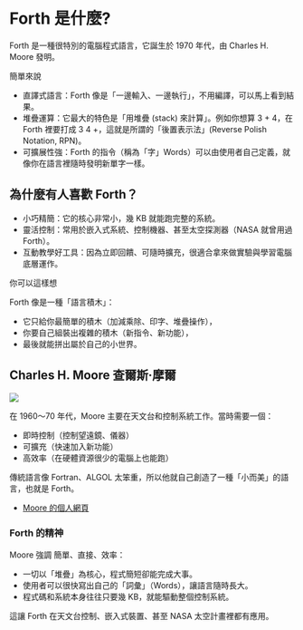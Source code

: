 # Forth 是什麼?

Forth 是一種很特別的電腦程式語言，它誕生於 1970 年代，由 Charles H. Moore 發明。

簡單來說

* 直譯式語言：Forth 像是「一邊輸入、一邊執行」，不用編譯，可以馬上看到結果。
* 堆疊運算：它最大的特色是「用堆疊 (stack) 來計算」。例如你想算 3 + 4，在 Forth 裡要打成 3 4 +，這就是所謂的「後置表示法」(Reverse Polish Notation, RPN)。
* 可擴展性強：Forth 的指令（稱為「字」Words）可以由使用者自己定義，就像你在語言裡隨時發明新單字一樣。

## 為什麼有人喜歡 Forth？

* 小巧精簡：它的核心非常小，幾 KB 就能跑完整的系統。
* 靈活控制：常用於嵌入式系統、控制機器、甚至太空探測器（NASA 就曾用過 Forth）。
* 互動教學好工具：因為立即回饋、可隨時擴充，很適合拿來做實驗與學習電腦底層運作。

你可以這樣想

Forth 像是一種「語言積木」：

* 它只給你最簡單的積木（加減乘除、印字、堆疊操作），
* 你要自己組裝出複雜的積木（新指令、新功能），
* 最後就能拼出屬於自己的小世界。

## Charles H. Moore 查爾斯·摩爾

![](https://upload.wikimedia.org/wikipedia/commons/thumb/f/f6/ChuckMoore.jpg/250px-ChuckMoore.jpg)

在 1960～70 年代，Moore 主要在天文台和控制系統工作。當時需要一個：

* 即時控制（控制望遠鏡、儀器）
* 可擴充（快速加入新功能）
* 高效率（在硬體資源很少的電腦上也能跑）

傳統語言像 Fortran、ALGOL 太笨重，所以他就自己創造了一種「小而美」的語言，也就是 Forth。

* [Moore 的個人網頁](https://colorforth.github.io/bio.html)

### Forth 的精神

Moore 強調 簡單、直接、效率：

* 一切以「堆疊」為核心，程式簡短卻能完成大事。
* 使用者可以很快寫出自己的「詞彙」（Words），讓語言隨時長大。
* 程式碼和系統本身往往只要幾 KB，就能驅動整個控制系統。

這讓 Forth 在天文台控制、嵌入式裝置、甚至 NASA 太空計畫裡都有應用。

